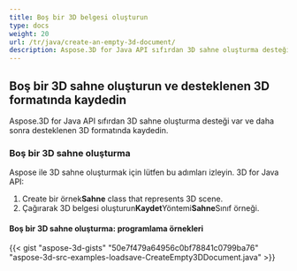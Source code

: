 ```yaml
---
title: Boş bir 3D belgesi oluşturun
type: docs
weight: 20
url: /tr/java/create-an-empty-3d-document/
description: Aspose.3D for Java API sıfırdan 3D sahne oluşturma desteği var ve daha sonra desteklenen 3D formatında kaydedin.
---
```

##  **Boş bir 3D sahne oluşturun ve desteklenen 3D formatında kaydedin**
Aspose.3D for Java API sıfırdan 3D sahne oluşturma desteği var ve daha sonra desteklenen 3D formatında kaydedin.
###  **Boş bir 3D sahne oluşturma**
Aspose ile 3D sahne oluşturmak için lütfen bu adımları izleyin. 3D for Java API:

1. Create bir örnek**Sahne** class that represents 3D scene.
1. Çağırarak 3D belgesi oluşturun**Kaydet**Yöntemi**Sahne**Sınıf örneği.
####  **Boş bir 3D sahne oluşturma: programlama örnekleri**
{{< gist "aspose-3d-gists" "50e7f479a64956c0bf78841c0799ba76" "aspose-3d-src-examples-loadsave-CreateEmpty3DDocument.java" >}}




